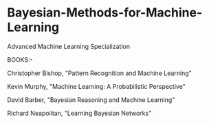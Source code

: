 # Bayesian-Methods-for-Machine-Learning

Advanced Machine Learning Specialization

BOOKS:-

Christopher Bishop, "Pattern Recognition and Machine Learning"

Kevin Murphy, "Machine Learning: A Probabilistic Perspective"

David Barber, "Bayesian Reasoning and Machine Learning" 

Richard Neapolitan, "Learning Bayesian Networks" 